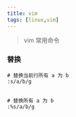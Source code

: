```yaml
---
title: vim
tags: [linux,vim]
---
```


> vim 常用命令


### 替换

```
# 替换当前行所有 a 为 b
:s/a/b/g 


# 替换所有 a 为 b
:%s/a/b/g 
```




